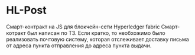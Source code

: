 # HL-Post
Смарт-контракт на JS для блокчейн-сети Hyperledger fabric
Смарт-котракт был написан по ТЗ. Если кратко, то необхожимо было реализовать почтовую систему, которая отслеживает доставку письма от адреса пункта отправления до адреса пункта выдачи.
